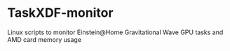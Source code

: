 # TaskXDF-monitor
Linux scripts to monitor Einstein@Home Gravitational Wave GPU tasks and AMD card memory usage
